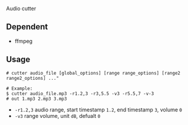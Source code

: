 Audio cutter

## Dependent
  * ffmpeg

## Usage

```
# cutter audio_file [global_options] [range range_options] [range2 range2_options] ..."

# Example: 
$ cutter audio_file.mp3 -r1.2,3 -r3,5.5 -v3 -r5.5,7 -v-3
# out 1.mp3 2.mp3 3.mp3 
```

* `-r1.2,3` audio range, start timestamp `1.2`, end timestamp `3`, volume `0`
* `-v3` range volume, unit `dB`, defualt `0`


